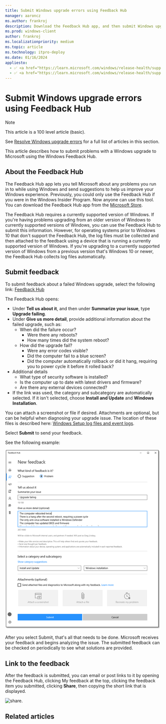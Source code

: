 ```yaml
---
title: Submit Windows upgrade errors using Feedback Hub
manager: aaroncz
ms.author: frankroj
description: Download the Feedback Hub app, and then submit Windows upgrade errors for diagnosis using feedback hub.
ms.prod: windows-client
author: frankroj
ms.localizationpriority: medium
ms.topic: article
ms.technology: itpro-deploy
ms.date: 01/16/2024
appliesto:
  - ✅ <a href="https://learn.microsoft.com/windows/release-health/supported-versions-windows-client" target="_blank">Windows 11</a>
  - ✅ <a href="https://learn.microsoft.com/windows/release-health/supported-versions-windows-client" target="_blank">Windows 10</a>
---
```


# Submit Windows upgrade errors using Feedback Hub

> [!NOTE]
>
> This article is a 100 level article (basic).
>
> See [Resolve Windows upgrade errors](resolve-windows-upgrade-errors.md) for a full list of articles in this section.

This article describes how to submit problems with a Windows upgrade to Microsoft using the Windows Feedback Hub.

## About the Feedback Hub

The Feedback Hub app lets you tell Microsoft about any problems you run in to while using Windows and send suggestions to help us improve your Windows experience. Previously, you could only use the Feedback Hub if you were in the Windows Insider Program. Now anyone can use this tool.  You can download the Feedback Hub app from the [Microsoft Store](https://www.microsoft.com/store/p/feedback-hub/9nblggh4r32n?SilentAuth=1&wa=wsignin1.0).

The Feedback Hub requires a currently supported version of Windows. If you're having problems upgrading from an older version of Windows to currently supported versions of Windows, you can use the Feedback Hub to submit this information. However, for operating systems prior to Windows 10 that don't support the Feedback Hub, the log files must be collected and then attached to the feedback using a device that is running a currently supported version of Windows. If you're upgrading to a currently supported version of Windows from a previous version that's Windows 10 or newer, the Feedback Hub collects log files automatically.

## Submit feedback

To submit feedback about a failed Windows upgrade, select the following link: [Feedback Hub](feedback-hub://?referrer=resolveUpgradeErrorsPage&tabid=2&contextid=81&newFeedback=true&feedbackType=2&topic=submit-errors.md)

The Feedback Hub opens:

- Under **Tell us about it**, and then under **Summarize your issue**, type **Upgrade failing**.
- Under **Give us more detail**, provide additional information about the failed upgrade, such as:
  - When did the failure occur?
    - Were there any reboots?
    - How many times did the system reboot?
  - How did the upgrade fail?
    - Were any error codes visible?
    - Did the computer fail to a blue screen?
    - Did the computer automatically rollback or did it hang, requiring you to power cycle it before it rolled back?
- Additional details
  - What type of security software is installed?
  - Is the computer up to date with latest drivers and firmware?
  - Are there any external devices connected?
- If the link was used, the category and subcategory are automatically selected. If it isn't selected, choose **Install and Update** and **Windows Installation**.

You can attach a screenshot or file if desired. Attachments are optional, but can be helpful when diagnosing your upgrade issue. The location of these files is described here: [Windows Setup log files and event logs](/windows-hardware/manufacture/desktop/windows-setup-log-files-and-event-logs).

Select **Submit** to send your feedback.

See the following example:

![feedback example.](../images/feedback.png)

After you select Submit, that's all that needs to be done. Microsoft receives your feedback and begins analyzing the issue. The submitted feedback can be checked on periodically to see what solutions are provided.

## Link to the feedback

After the feedback is submitted, you can email or post links to it by opening the Feedback Hub, clicking My feedback at the top, clicking the feedback item you submitted, clicking **Share**, then copying the short link that is displayed.

![share.](../images/share.jpg)

## Related articles
